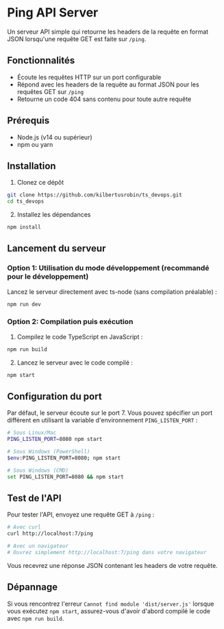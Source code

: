 # Ping API Server

Un serveur API simple qui retourne les headers de la requête en format JSON lorsqu'une requête GET est faite sur `/ping`.

## Fonctionnalités

- Écoute les requêtes HTTP sur un port configurable
- Répond avec les headers de la requête au format JSON pour les requêtes GET sur `/ping`
- Retourne un code 404 sans contenu pour toute autre requête

## Prérequis

- Node.js (v14 ou supérieur)
- npm ou yarn

## Installation

1. Clonez ce dépôt
```bash
git clone https://github.com/kilbertusrobin/ts_devops.git
cd ts_devops
```

2. Installez les dépendances
```bash
npm install
```

## Lancement du serveur

### Option 1: Utilisation du mode développement (recommandé pour le développement)

Lancez le serveur directement avec ts-node (sans compilation préalable) :

```bash
npm run dev
```

### Option 2: Compilation puis exécution

1. Compilez le code TypeScript en JavaScript :
```bash
npm run build
```

2. Lancez le serveur avec le code compilé :
```bash
npm start
```

## Configuration du port

Par défaut, le serveur écoute sur le port 7. Vous pouvez spécifier un port différent en utilisant la variable d'environnement `PING_LISTEN_PORT` :

```bash
# Sous Linux/Mac
PING_LISTEN_PORT=8080 npm start

# Sous Windows (PowerShell)
$env:PING_LISTEN_PORT=8080; npm start

# Sous Windows (CMD)
set PING_LISTEN_PORT=8080 && npm start
```

## Test de l'API

Pour tester l'API, envoyez une requête GET à `/ping` :

```bash
# Avec curl
curl http://localhost:7/ping

# Avec un navigateur
# Ouvrez simplement http://localhost:7/ping dans votre navigateur
```

Vous recevrez une réponse JSON contenant les headers de votre requête.



## Dépannage

Si vous rencontrez l'erreur `Cannot find module 'dist/server.js'` lorsque vous exécutez `npm start`, assurez-vous d'avoir d'abord compilé le code avec `npm run build`.